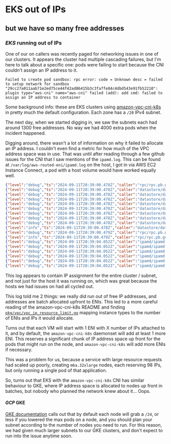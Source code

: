 # EKS out of IPs

## but we have so many free addresses

### _EKS_ running out of IPs

One of our on callers was recently paged for networking issues in one of our clusters.
It appears the cluster had multiple cascading failures,
but I'm here to talk about a specific one:
pods were failing to start because the CNI couldn't assign an IP address to it.

```
Failed to create pod sandbox: rpc error: code = Unknown desc = failed to setup network for sandbox "29cc27a011aab71e2ed75ce44f42ad86415b3c3faffe84c4dbd543e91fb52210": plugin type="aws-cni" name="aws-cni" failed (add): add cmd: failed to assign an IP address to container
```

Some background info:
these are EKS clusters using [amazon-vpc-cni-k8s](https://github.com/aws/amazon-vpc-cni-k8s)
in pretty much the default configuration.
Each zone has a `/20` IPv4 subnet.

The next day, when we started digging in,
we saw the subnets each had around 1300 free addresses.
No way we had 4000 extra pods when the incident happened.

Digging around, there wasn't a lot of information on why it failed to allocate an IP address.
I couldn't even find a metric for how much of the VPC address space was in use.
That was until after reading through a few github issues for the CNI that I saw mentions of the `ipamd.log`.
This can be found at `/var/log/aws-routed-eni/ipamd.log` on the host,
I got in via AWS EC2 Instance Connect, a pod with a host volume would have worked equally well.

```json
{"level":"debug","ts":"2024-09-11T20:39:00.478Z","caller":"rpc/rpc.pb.go:863","msg":"AddNetworkRequest: K8S_POD_NAME:\"my-app-28768119-xvn9r\" K8S_POD_NAMESPACE:\"default\" K8S_POD_INFRA_CONTAINER_ID:\"98f16b278707cf18fbae5f190fe83d010e88648d2bd89ecd28fb1c9a2fe42adc\" ContainerID:\"98f16b278707cf18fbae5f190fe83d010e88648d2bd89ecd28fb1c9a2fe42adc\" IfName:\"eth0\" NetworkName:\"aws-cni\" Netns:\"/var/run/netns/cni-eaea82d6-9e67-9aaf-89b2-9a6256510820\""}
{"level":"debug","ts":"2024-09-11T20:39:00.478Z","caller":"datastore/data_store.go:607","msg":"AssignPodIPv4Address: IP address pool stats: total 29, assigned 9"}
{"level":"debug","ts":"2024-09-11T20:39:00.478Z","caller":"datastore/data_store.go:687","msg":"Get free IP from prefix failed no free IP available in the prefix - 10.4.128.241/ffffffff"}
{"level":"debug","ts":"2024-09-11T20:39:00.478Z","caller":"datastore/data_store.go:607","msg":"Unable to get IP address from CIDR: no free IP available in the prefix - 10.4.128.241/ffffffff"}
{"level":"debug","ts":"2024-09-11T20:39:00.478Z","caller":"datastore/data_store.go:687","msg":"Get free IP from prefix failed no free IP available in the prefix - 10.4.130.94/ffffffff"}
{"level":"debug","ts":"2024-09-11T20:39:00.478Z","caller":"datastore/data_store.go:607","msg":"Unable to get IP address from CIDR: no free IP available in the prefix - 10.4.130.94/ffffffff"}
{"level":"debug","ts":"2024-09-11T20:39:00.478Z","caller":"datastore/data_store.go:1286","msg":"Found a free IP not in DB - 10.4.128.118"}
{"level":"debug","ts":"2024-09-11T20:39:00.478Z","caller":"datastore/data_store.go:687","msg":"Returning Free IP 10.4.128.118"}
{"level":"debug","ts":"2024-09-11T20:39:00.478Z","caller":"datastore/data_store.go:607","msg":"New IP from CIDR pool- 10.4.128.118"}
{"level":"info","ts":"2024-09-11T20:39:00.478Z","caller":"datastore/data_store.go:714","msg":"assignPodIPAddressUnsafe: Assign IP 10.4.128.118 to sandbox aws-cni/98f16b278707cf18fbae5f190fe83d010e88648d2bd89ecd28fb1c9a2fe42adc/eth0"}
{"level":"debug","ts":"2024-09-11T20:39:00.479Z","caller":"rpc/rpc.pb.go:863","msg":"VPC CIDR 10.4.128.0/18"}
{"level":"info","ts":"2024-09-11T20:39:00.479Z","caller":"rpc/rpc.pb.go:863","msg":"Send AddNetworkReply: IPv4Addr: 10.4.128.118, IPv6Addr: , DeviceNumber: 0, err: <nil>"}
{"level":"debug","ts":"2024-09-11T20:39:04.052Z","caller":"ipamd/ipamd.go:673","msg":"IP pool is too low: available (19) < ENI target (1) * addrsPerENI (29)"}
{"level":"debug","ts":"2024-09-11T20:39:04.052Z","caller":"ipamd/ipamd.go:2171","msg":"IP pool stats: Total IPs/Prefixes = 29/0, AssignedIPs/CooldownIPs: 10/0, c.maxIPsPerENI = 29"}
{"level":"debug","ts":"2024-09-11T20:39:04.052Z","caller":"ipamd/ipamd.go:660","msg":"IP stats - total IPs: 29, assigned IPs: 10, cooldown IPs: 0"}
{"level":"debug","ts":"2024-09-11T20:39:04.052Z","caller":"ipamd/ipamd.go:678","msg":"Starting to increase pool size"}
{"level":"debug","ts":"2024-09-11T20:39:04.052Z","caller":"ipamd/ipamd.go:798","msg":"Node found \"ip-10-4-129-144.eu-central-1.compute.internal\" - no of taints - 0"}
{"level":"debug","ts":"2024-09-11T20:39:04.052Z","caller":"ipamd/ipamd.go:678","msg":"Recently we had InsufficientCidr error hence will wait for 2m0s before retrying"}
```

This log appears to contain IP assignment for the entire cluster / subnet,
and not just for the host it was running on,
which was great because the hosts we had issues on had all cycled out.

This log told me 2 things:
we really did run out of free IP addresses,
and addresses are batch allocated upfront to ENIs.
This led to a more careful reading of the amazon-vpc-cni-k8s README
and finding [`pkg/vpc/vpc_ip_resource_limit.go`](https://github.com/aws/amazon-vpc-cni-k8s/blob/27ce1362636567592f006b987f3820c6b0fef55e/pkg/vpc/vpc_ip_resource_limit.go)
mapping instance types to the number of ENIs and IPs it would allocate.

Turns out that each VM will start with 1 ENI with X number of IPs attached to it,
and by default, the `amazon-vpc-cni-k8s` daemonset will add at least 1 more ENI.
This reserves a significant chunk of IP address space up front for the pods that might run on the node,
and `amazon-vpc-cni-k8s` will add more ENIs if necessary.

This was a problem for us,
because a service with large resource requests had scaled up poorly,
creating `m6a.32xlarge` nodes, each reserving 98 IPs, but only running a single pod of that application.

So, turns out that EKS with the `amazon-vpc-cni-k8s` CNI has similar behaviour to GKE,
where IP address space is allocated to nodes up front in batches,
but nobody who planned the network knew about it...
Oops.

#### _GCP_ GKE

[GKE documentation](https://cloud.google.com/kubernetes-engine/docs/concepts/alias-ips#range_management) 
calls out that by default each node will grab a `/24`,
or less if you lowered the max pods on a node,
and you should plan your subnet according to the number of nodes you need to run.
For this reason, we had given much larger subnets to our GKE clusters,
and don't expect to run into the issue anytime soon.

